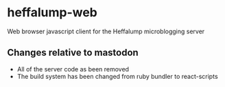 # heffalump-web
Web browser javascript client for the Heffalump microblogging server

Changes relative to mastodon
---

* All of the server code as been removed
* The build system has been changed from ruby bundler to react-scripts
